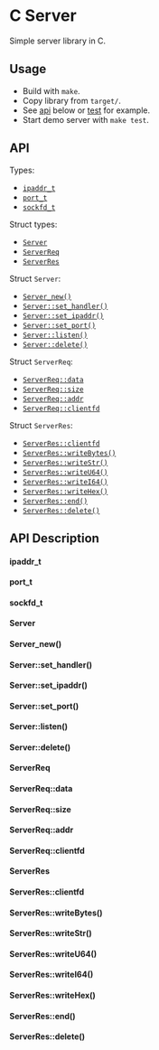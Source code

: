 # C Server
Simple server library in C.

## Usage
- Build with `make`.
- Copy library from `target/`.
- See [api](#api) below or [test](tests/test.c) for example.
- Start demo server with `make test`.

## API
Types:
- [`ipaddr_t`](#ipaddr_t)
- [`port_t`](#port_t)
- [`sockfd_t`](#sockfd_t)

Struct types:
- [`Server`](#server)
- [`ServerReq`](#serverreq)
- [`ServerRes`](#serverres)

Struct `Server`:
- [`Server_new()`](#server_new)
- [`Server::set_handler()`](#serverset_handler)
- [`Server::set_ipaddr()`](#serverset_ipaddr)
- [`Server::set_port()`](#serverset_port)
- [`Server::listen()`](#serverlisten)
- [`Server::delete()`](#serverdelete)

Struct `ServerReq`:
- [`ServerReq::data`](#serverreqdata)
- [`ServerReq::size`](#serverreqsize)
- [`ServerReq::addr`](#serverreqaddr)
- [`ServerReq::clientfd`](#serverreqclientfd)

Struct `ServerRes`:
- [`ServerRes::clientfd`](#serverresclientfd)
- [`ServerRes::writeBytes()`](#serverreswriteBytes)
- [`ServerRes::writeStr()`](#serverreswritestr)
- [`ServerRes::writeU64()`](#serverreswriteu64)
- [`ServerRes::writeI64()`](#serverreswritei64)
- [`ServerRes::writeHex()`](#serverreswritehex)
- [`ServerRes::end()`](#serverresend)
- [`ServerRes::delete()`](#serverresdelete)

## API Description

#### ipaddr_t

#### port_t

#### sockfd_t

#### Server

#### Server_new()

#### Server::set_handler()

#### Server::set_ipaddr()

#### Server::set_port()

#### Server::listen()

#### Server::delete()

#### ServerReq

#### ServerReq::data

#### ServerReq::size

#### ServerReq::addr

#### ServerReq::clientfd

#### ServerRes

#### ServerRes::clientfd

#### ServerRes::writeBytes()

#### ServerRes::writeStr()

#### ServerRes::writeU64()

#### ServerRes::writeI64()

#### ServerRes::writeHex()

#### ServerRes::end()

#### ServerRes::delete()
